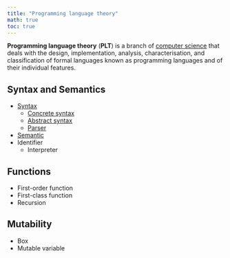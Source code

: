 ```yaml
---
title: "Programming language theory"
math: true
toc: true
---
```


**Programming language theory** (**PLT**) is a branch of [computer science](index/Computer%20science.md) that deals with the design, implementation, analysis, characterisation, and classification of formal languages known as programming languages and of their individual features.

## Syntax and Semantics
- [Syntax](notes/Syntax.md)
	- [Concrete syntax](notes/Concrete%20syntax.md)
	- [Abstract syntax](notes/Abstract%20syntax.md)
	- [Parser](notes/Parser.md)
- [Semantic](notes/Semantic.md)
- Identifier
	- Interpreter

## Functions
- First-order function
- First-class function
- Recursion

## Mutability
- Box
- Mutable variable
